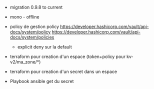 * migration 0.9.8 to current

* mono - offline



* policy de gestion policy
https://developer.hashicorp.com/vault/api-docs/system/policy
https://developer.hashicorp.com/vault/api-docs/system/policies
  + explicit deny sur la default

* terraform pour creation d'un espace (token+policy pour kv-v2/ma_zone/*)

* terraform pour creation d'un secret dans un espace

* Playbook ansible get du secret


